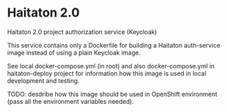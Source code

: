 # Haitaton 2.0
Haitaton 2.0 project authorization service (Keycloak)

This service contains only a Dockerfile for building a Haitaton auth-service image instead of using a plain Keycloak image.

See local docker-compose.yml (in root) and also docker-compose.yml in haitaton-deploy project for information how this image is used in local development and testing.

TODO: desdribe how this image should be used in OpenShift environment (pass all the environment variables needed).

